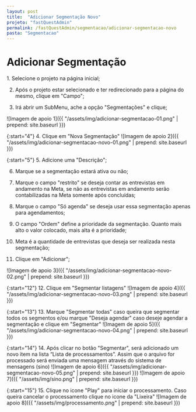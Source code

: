 ```yaml
---
layout: post
title:  "Adicionar Segmentação Novo"
projeto: "fastQuestAdmin"
permalink: /fastQuestAdmin/segmentacao/adicionar-segmentacao-novo
pasta: "Segmentacao"
---
```

# Adicionar Segmentação

<div class="row" markdown="1">
<div class="6u 12u$(small)" markdown="1">
1. Selecione o projeto na página inicial;

2. Após o projeto estar selecionado e ter redirecionado para a página do mesmo, clique em "Campo";

3. Irá abrir um SubMenu, ache a opção "Segmentações" e clique;
</div>
<div class="6u 12u$(small)" markdown="1">
![Imagem de apoio 1]({{ "/assets/img/adicionar-segmentacao-01.png" | prepend: site.baseurl }})
</div>                               
</div>

{:start="4"}
4. Clique em "Nova Segmentação"
![Imagem de apoio 2]({{ "/assets/img/adicionar-segmentacao-novo-01.png" | prepend: site.baseurl }})


<div class="row" markdown="1">
<div class="6u 12u$(small)" markdown="1">

{:start="5"}
5. Adicione uma "Descrição";

6. Marque se a segmentação estará ativa ou não;

7. Marque o campo "restrito" se deseja contar as entrevistas em andamento na Meta, se não as entrevistas em andamento serão contabilizadas na Meta somente após concluídas;

8. Marque o campo "Só agenda" se deseja usar essa segmentação apenas para agendamentos;

9. O campo "Ordem" define a prioridade da segmentação. Quanto mais alto o valor colocado, mais alta é a prioridade;

10. Meta é a quantidade de entrevistas que deseja ser realizada nesta segmentação;

11. Clique em "Adicionar";
</div>
<div class="6u 12u$(small)" markdown="1" style="margin-left:auto">
![Imagem de apoio 3]({{ "/assets/img/adicionar-segmentacao-novo-02.png" | prepend: site.baseurl }})
</div>                               
</div>

{:start="12"}
12. Clique em "Segmentar listagens" 
![Imagem de apoio 4]({{ "/assets/img/adicionar-segmentacao-novo-03.png" | prepend: site.baseurl }})

{:start="13"}
13. Marque "Segmentar todas" caso queira que segmentar todos os segmentos e/ou marque "Deseja agendar" caso deseje agendar a segmentação 
e clique em "Segmentar"
![Imagem de apoio 5]({{ "/assets/img/adicionar-segmentacao-novo-04.png" | prepend: site.baseurl }})

{:start="14"}
14. Após clicar no botão "Segmentar", será adicionado um novo item na lista “Lista de processamentos”. Assim que o arquivo for processado será enviada uma mensagem através do sistema de mensagens (sino)
![Imagem de apoio 6]({{ "/assets/img/adicionar-segmentacao-novo-05.png" | prepend: site.baseurl }})
![Imagem de apoio 7]({{ "/assets/img/sino.png" | prepend: site.baseurl }})

{:start="15"}
15. Clique no icone "Play" para iniciar o processamento. Caso queira cancelar o processamento clique no icone da "Lixeira"
![Imagem de apoio 8]({{ "/assets/img/processamento.png" | prepend: site.baseurl }})